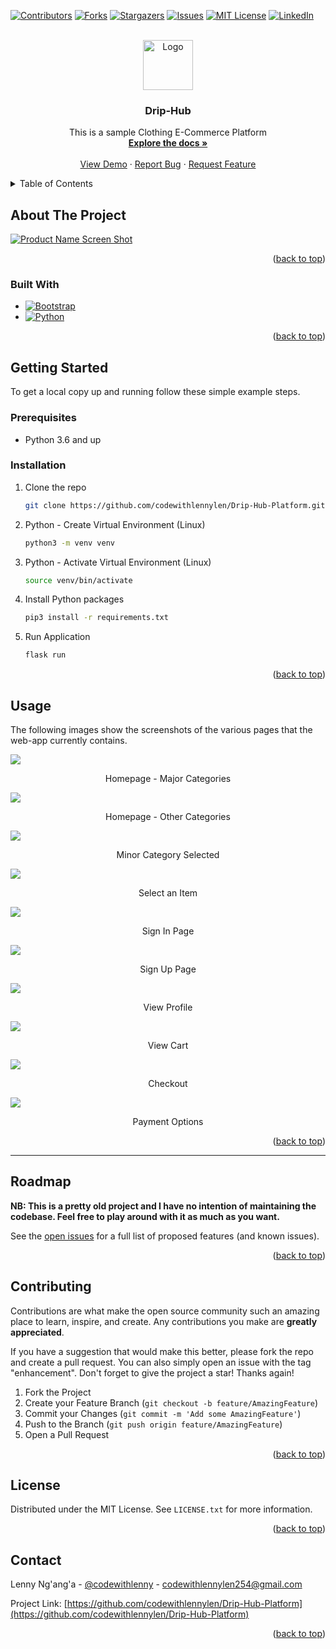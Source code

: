 <!-- Improved compatibility of back to top link: See: https://github.com/othneildrew/Best-README-Template/pull/73 -->
<a name="readme-top"></a>
<!--
*** Thanks for checking out the Best-README-Template. If you have a suggestion
*** that would make this better, please fork the repo and create a pull request
*** or simply open an issue with the tag "enhancement".
*** Don't forget to give the project a star!
*** Thanks again! Now go create something AMAZING! :D
-->



<!-- PROJECT SHIELDS -->
<!--
*** I'm using markdown "reference style" links for readability.
*** Reference links are enclosed in brackets [ ] instead of parentheses ( ).
*** See the bottom of this document for the declaration of the reference variables
*** for contributors-url, forks-url, etc. This is an optional, concise syntax you may use.
*** https://www.markdownguide.org/basic-syntax/#reference-style-links
-->
[![Contributors][contributors-shield]][contributors-url]
[![Forks][forks-shield]][forks-url]
[![Stargazers][stars-shield]][stars-url]
[![Issues][issues-shield]][issues-url]
[![MIT License][license-shield]][license-url]
[![LinkedIn][linkedin-shield]][linkedin-url]



<!-- PROJECT LOGO -->
<br />
<div align="center">
  <a href="https://github.com/codewithlennylen/Drip-Hub-Platform">
    <img src="render-images/logo.png" alt="Logo" width="80" height="80">
  </a>

<h3 align="center">Drip-Hub</h3>

  <p align="center">
    This is a sample Clothing E-Commerce Platform
    <br />
    <a href="https://github.com/codewithlennylen/Drip-Hub-Platform"><strong>Explore the docs »</strong></a>
    <br />
    <br />
    <a href="https://github.com/codewithlennylen/Drip-Hub-Platform">View Demo</a>
    ·
    <a href="https://github.com/codewithlennylen/Drip-Hub-Platform/issues">Report Bug</a>
    ·
    <a href="https://github.com/codewithlennylen/Drip-Hub-Platform/issues">Request Feature</a>
  </p>
</div>



<!-- TABLE OF CONTENTS -->
<details>
  <summary>Table of Contents</summary>
  <ol>
    <li>
      <a href="#about-the-project">About The Project</a>
      <ul>
        <li><a href="#built-with">Built With</a></li>
      </ul>
    </li>
    <li>
      <a href="#getting-started">Getting Started</a>
      <ul>
        <li><a href="#prerequisites">Prerequisites</a></li>
        <li><a href="#installation">Installation</a></li>
      </ul>
    </li>
    <li><a href="#usage">Usage</a></li>
    <li><a href="#roadmap">Roadmap</a></li>
    <li><a href="#contributing">Contributing</a></li>
    <li><a href="#license">License</a></li>
    <li><a href="#contact">Contact</a></li>
  </ol>
</details>



<!-- ABOUT THE PROJECT -->
## About The Project

[![Product Name Screen Shot][product-screenshot]](https://example.com)


<p align="right">(<a href="#readme-top">back to top</a>)</p>



### Built With

* [![Bootstrap][Bootstrap.com]][Bootstrap-url]
* [![Python][python.org]][Python-url]

<p align="right">(<a href="#readme-top">back to top</a>)</p>



<!-- GETTING STARTED -->
## Getting Started

To get a local copy up and running follow these simple example steps.

### Prerequisites

* Python 3.6 and up


### Installation

1. Clone the repo

   ```sh
   git clone https://github.com/codewithlennylen/Drip-Hub-Platform.git
   ```

2. Python - Create Virtual Environment (Linux)

    ```sh
    python3 -m venv venv
    ```

3. Python - Activate Virtual Environment (Linux)

    ```sh
    source venv/bin/activate
    ```

4. Install Python packages

   ```sh
   pip3 install -r requirements.txt
   ```

5. Run Application

   ```sh
   flask run
   ```

<p align="right">(<a href="#readme-top">back to top</a>)</p>



<!-- USAGE EXAMPLES -->
## Usage

The following images show the screenshots of the various pages that the web-app currently contains.

<img src="render-images/1%20-%20home-page.png" />
<p align="center">Homepage - Major Categories</p>

<img src="render-images/2%20-%20home-page-categories.png" />
<p align="center">Homepage - Other Categories</p>

<img src="render-images/3%20-%20minor-category.png" />
<p align="center">Minor Category Selected</p>

<img src="render-images/4%20-%20select-item.png" />
<p align="center">Select an Item</p>

<img src="render-images/5%20-%20sign-in-page.png" />
<p align="center">Sign In Page</p>

<img src="render-images/6%20-%20sign-up-page.png" />
<p align="center">Sign Up Page</p>

<img src="render-images/7%20-%20my-profile.png" />
<p align="center">View Profile</p>

<img src="render-images/8%20-%20cart.png" />
<p align="center">View Cart</p>

<img src="render-images/9%20-%20checkout.png" />
<p align="center">Checkout</p>

<img src="render-images/10%20-%20payment-options.png" />
<p align="center">Payment Options</p>

<p align="right">(<a href="#readme-top">back to top</a>)</p>

---

<!-- ROADMAP -->
## Roadmap

**NB: This is a pretty old project and I have no intention of maintaining the codebase. Feel free to play around with it as much as you want.**

See the [open issues](https://github.com/codewithlennylen/Drip-Hub-Platform/issues) for a full list of proposed features (and known issues).

<p align="right">(<a href="#readme-top">back to top</a>)</p>



<!-- CONTRIBUTING -->
## Contributing

Contributions are what make the open source community such an amazing place to learn, inspire, and create. Any contributions you make are **greatly appreciated**.

If you have a suggestion that would make this better, please fork the repo and create a pull request. You can also simply open an issue with the tag "enhancement".
Don't forget to give the project a star! Thanks again!

1. Fork the Project
2. Create your Feature Branch (`git checkout -b feature/AmazingFeature`)
3. Commit your Changes (`git commit -m 'Add some AmazingFeature'`)
4. Push to the Branch (`git push origin feature/AmazingFeature`)
5. Open a Pull Request

<p align="right">(<a href="#readme-top">back to top</a>)</p>



<!-- LICENSE -->
## License

Distributed under the MIT License. See `LICENSE.txt` for more information.

<p align="right">(<a href="#readme-top">back to top</a>)</p>



<!-- CONTACT -->
## Contact

Lenny Ng'ang'a - [@codewithlenny](https://twitter.com/codewithlenny) - codewithlennylen254@gmail.com

Project Link: [https://github.com/codewithlennylen/Drip-Hub-Platform](https://github.com/codewithlennylen/Drip-Hub-Platform)

<p align="right">(<a href="#readme-top">back to top</a>)</p>


<!-- MARKDOWN LINKS & IMAGES -->
<!-- https://www.markdownguide.org/basic-syntax/#reference-style-links -->
[contributors-shield]: https://img.shields.io/github/contributors/codewithlennylen/Drip-Hub-Platform.svg?style=for-the-badge
[contributors-url]: https://github.com/codewithlennylen/Drip-Hub-Platform/graphs/contributors
[forks-shield]: https://img.shields.io/github/forks/codewithlennylen/Drip-Hub-Platform.svg?style=for-the-badge
[forks-url]: https://github.com/codewithlennylen/Drip-Hub-Platform/network/members
[stars-shield]: https://img.shields.io/github/stars/codewithlennylen/Drip-Hub-Platform.svg?style=for-the-badge
[stars-url]: https://github.com/codewithlennylen/Drip-Hub-Platform/stargazers
[issues-shield]: https://img.shields.io/github/issues/codewithlennylen/Drip-Hub-Platform.svg?style=for-the-badge
[issues-url]: https://github.com/codewithlennylen/Drip-Hub-Platform/issues
[license-shield]: https://img.shields.io/github/license/codewithlennylen/Drip-Hub-Platform.svg?style=for-the-badge
[license-url]: https://github.com/codewithlennylen/Drip-Hub-Platform/blob/master/LICENSE.txt
[linkedin-shield]: https://img.shields.io/badge/-LinkedIn-black.svg?style=for-the-badge&logo=linkedin&colorB=555
[linkedin-url]: https://linkedin.com/in/lenny-nganga-wanjiru
[product-screenshot]: render-images/1%20-%20home-page.png
[Bootstrap.com]: https://img.shields.io/badge/Bootstrap-563D7C?style=for-the-badge&logo=bootstrap&logoColor=white
[Bootstrap-url]: https://getbootstrap.com
[Python.org]: https://img.shields.io/badge/python-3670A0?style=for-the-badge&logo=python&logoColor=ffdd54
[Python-url]: https://python.org 
